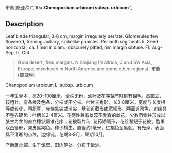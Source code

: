市藜(原亚种)",
10a.**Chenopodium urbicum subsp. urbicum**",

## Description
Leaf blade triangular, 3-8 cm, margin irregularly serrate. Glomerules few flowered, forming axillary, spikelike panicles. Perianth segments 5. Seed horizontal, ca. 1 mm in diam., obscurely pitted, rim margin obtuse. Fl. Aug-Sep, fr. Oct.

> Gobi desert, field margins. N Xinjiang [N Africa, C and SW Asia, Europe; introduced in North America and some other regions].
**市藜 (原亚种)**

Chenopodium urbicum L. subsp. urbicum

一年生草本，高20-100厘米，全株无粉，幼叶及花序轴有时稍有棉毛。茎直立，较粗壮，有条棱及色条，分枝或不分枝。叶片三角形，长3-8厘米，宽度与长度相等或较小，稍肥厚，先端急尖或渐尖，基部近截形或宽楔形，两面近同色，边缘具不整齐锯齿；叶柄长2-4厘米。花两性兼有雄蕊不发育的雌花，少数团集并形成以腋生为主的直立穗状圆锥花序；花被裂片5，花药矩圆形，花丝稍短于花被。胞果双凸镜形，果皮黑褐色。种子横生，直径约1毫米，红褐色至黑色，有光泽，表面具不清晰的点纹，边缘钝。花期8-9月，果期10月。

产新疆北部。生于戈壁、田边等处。分布于欧洲。
